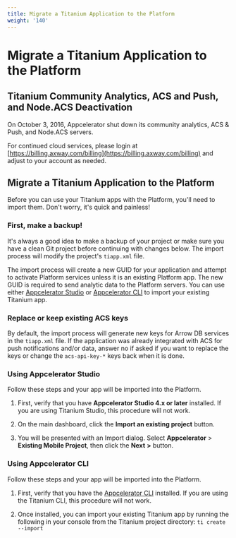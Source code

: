 ```yaml
---
title: Migrate a Titanium Application to the Platform
weight: '140'
---
```


# Migrate a Titanium Application to the Platform

## Titanium Community Analytics, ACS and Push, and Node.ACS Deactivation

On October 3, 2016, Appcelerator shut down its community analytics, ACS & Push, and Node.ACS servers.

For continued cloud services, please login at [https://billing.axway.com/billing](https://billing.axway.com/billing) and adjust to your account as needed.

## Migrate a Titanium Application to the Platform

Before you can use your Titanium apps with the Platform, you'll need to import them. Don't worry, it's quick and painless!

### First, make a backup!

It's always a good idea to make a backup of your project or make sure you have a clean Git project before continuing with changes below. The import process will modify the project's `tiapp.xml` file.

The import process will create a new GUID for your application and attempt to activate Platform services unless it is an existing Platform app. The new GUID is required to send analytic data to the Platform servers. You can use either [Appcelerator Studio](/guide/Axway_Appcelerator_Studio/) or [Appcelerator CLI](/guide/Appcelerator_CLI/) to import your existing Titanium app.

### Replace or keep existing ACS keys

By default, the import process will generate new keys for Arrow DB services in the `tiapp.xml` file. If the application was already integrated with ACS for push notifications and/or data, answer no if asked if you want to replace the keys or change the `acs-api-key-*` keys back when it is done.

### Using Appcelerator Studio

Follow these steps and your app will be imported into the Platform.

1. First, verify that you have **Appcelerator Studio 4.x or later** installed. If you are using Titanium Studio, this procedure will not work.

2. On the main dashboard, click the **Import an existing project** button.

3. You will be presented with an Import dialog. Select **Appcelerator** > **Existing Mobile Project**, then click the **Next** **\>** button.

### Using Appcelerator CLI

Follow these steps and your app will be imported into the Platform.

1. First, verify that you have the [Appcelerator CLI](/guide/Appcelerator_CLI/) installed. If you are using the Titanium CLI, this procedure will not work.

2. Once installed, you can import your existing Titanium app by running the following in your console from the Titanium project directory: `ti create --import`
